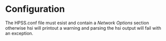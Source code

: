
# Configuration

The HPSS.conf file must esist and contain a _Network Options_ section otherwise hsi will
printout a warning and parsing the hsi output will fail with an exception.

